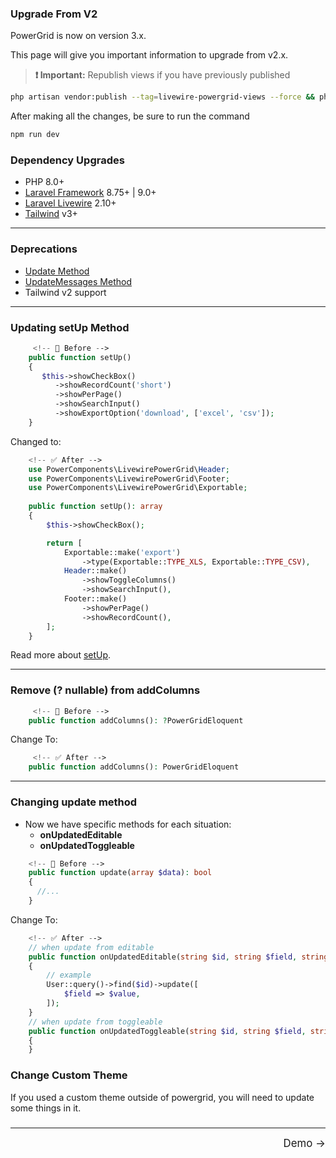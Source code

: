 ### Upgrade From V2

PowerGrid is now on version 3.x.

This page will give you important information to upgrade from v2.x.

> **❗ Important:**  Republish views if you have previously published
```bash
php artisan vendor:publish --tag=livewire-powergrid-views --force && php artisan view:clear
```

After making all the changes, be sure to run the command
```bash
npm run dev
```

### Dependency Upgrades

* PHP 8.0+
* [Laravel Framework](https://laravel.com/) 8.75+ | 9.0+
* [Laravel Livewire](https://laravel-livewire.com/docs/2.x/quickstart) 2.10+
* [Tailwind](https://tailwindcss.com/) v3+


---

### Deprecations

* [Update Method](https://v2.livewire-powergrid.com/#/table/update-data?id=reload-data-after-update)
* [UpdateMessages Method](https://v2.livewire-powergrid.com/#/table/update-data?id=update-messages)
* Tailwind v2 support

---

### Updating setUp Method

```php
     <!-- 🚫 Before -->
    public function setUp()
    {
       $this->showCheckBox()
          ->showRecordCount('short')
          ->showPerPage()
          ->showSearchInput()
          ->showExportOption('download', ['excel', 'csv']);
    }
```

Changed to:

```php
    <!-- ✅ After -->
    use PowerComponents\LivewirePowerGrid\Header;
    use PowerComponents\LivewirePowerGrid\Footer;
    use PowerComponents\LivewirePowerGrid\Exportable;
    
    public function setUp(): array
    {
        $this->showCheckBox();

        return [
            Exportable::make('export')
                ->type(Exportable::TYPE_XLS, Exportable::TYPE_CSV),
            Header::make()
                ->showToggleColumns()
                ->showSearchInput(),
            Footer::make()
                ->showPerPage()
                ->showRecordCount(),
        ];
    }
```

Read more about [setUp](table/features-setup?id=features-setup).

---

### Remove (? nullable) from addColumns
```php
     <!-- 🚫 Before -->
    public function addColumns(): ?PowerGridEloquent
```

Change To:
```php
     <!-- ✅ After -->
    public function addColumns(): PowerGridEloquent
```

---

### Changing update method

* Now we have specific methods for each situation:
  * **onUpdatedEditable**
  * **onUpdatedToggleable**
  

```php
    <!-- 🚫 Before -->
    public function update(array $data): bool
    {
      //...
    }
```

Change To:

```php
    <!-- ✅ After -->
    // when update from editable 
    public function onUpdatedEditable(string $id, string $field, string $value): void
    {
        // example
        User::query()->find($id)->update([
            $field => $value,
        ]);
    }
    // when update from toggleable
    public function onUpdatedToggleable(string $id, string $field, string $value): void
    {
    }
```

### Change Custom Theme

If you used a custom theme outside of powergrid, you will need to update some things in it.


### 

<hr />
<footer style="float: right; font-size: larger">
    <span><a style="text-decoration: none;" href="#/get-started/demo">Demo →</a></span>
</footer>
